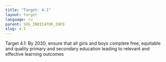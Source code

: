 ```yaml
---
title: "Target: 4-1"
layout: target
language: ru
parent: SDG_INDICATOR_INFO
slug: 4-1
---
```

Target 4.1: By 2030, ensure that all girls and boys complete free, equitable and quality primary and secondary education leading to relevant and effective learning outcomes